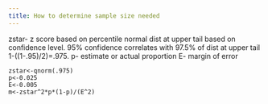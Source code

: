 ```yaml
---
title: How to determine sample size needed
---
```


zstar- z score based on percentile normal dist at upper tail based on confidence level. 95% confidence correlates with 97.5% of dist at upper tail 1-((1-.95)/2)=.975.
p- estimate or actual proportion
E- margin of error


	zstar<-qnorm(.975) 
	p<-0.025 
	E<-0.005
	m<-zstar^2*p*(1-p)/(E^2)